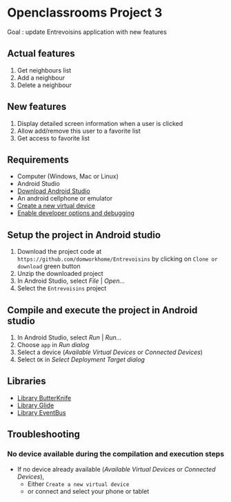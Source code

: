 # Openclassrooms Project 3

Goal : update Entrevoisins application with new features

## Actual features
1. Get neighbours list
2. Add a neighbour
3. Delete a neighbour

## New features
1. Display detailed screen information when a user is clicked
2. Allow add/remove this user to a favorite list
3. Get access to favorite list

## Requirements
* Computer (Windows, Mac or Linux)
* Android Studio
* [Download Android Studio](https://developer.android.com/studio)
* An android cellphone or emulator
* [Create a new virtual device](https://developer.android.com/studio/run/managing-avds.html)
* [Enable developer options and debugging](https://developer.android.com/studio/debug/dev-options.html#enable)


## Setup the project in Android studio
1. Download the project code at `https://github.com/domworkhome/Entrevoisins` by clicking on `Clone or download` green button
2. Unzip the downloaded project
3. In Android Studio, select *File* | *Open...*
4. Select the `Entrevoisins` project
     
     
## Compile and execute the project in Android studio
1. In Android Studio, select *Run* | *Run...*
2. Choose `app` in *Run dialog*
3. Select a device (*Available Virtual Devices* or *Connected Devices*)
4. Select `OK` in *Select Deployment Target dialog*

     
## Libraries
* [Library ButterKnife](https://github.com/JakeWharton/butterknife)
* [Library Glide](https://github.com/bumptech/glide)
* [Library EventBus](https://github.com/greenrobot/EventBus)

## Troubleshooting

### No device available during the compilation and execution steps 
* If no device already available (*Available Virtual Devices* or *Connected Devices*),
    * Either `Create a new virtual device`
    * or connect and select your phone or tablet